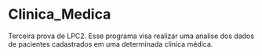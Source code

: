 # Clinica_Medica
Terceira prova de LPC2. Esse programa visa realizar uma analise dos dados de pacientes cadastrados em uma determinada clinica médica.
